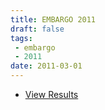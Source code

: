 ```yaml
---
title: EMBARGO 2011
draft: false
tags:
 - embargo
 - 2011
date: 2011-03-01
---
```


* [View Results](../results/2011/)

